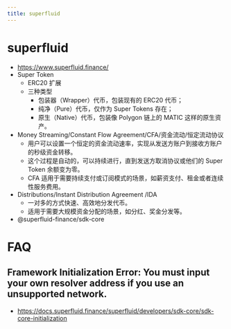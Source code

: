 ```yaml
---
title: superfluid
---
```


# superfluid

- https://www.superfluid.finance/
- Super Token
  - ERC20 扩展
  - 三种类型
    - 包装器（Wrapper）代币，包装现有的 ERC20 代币；
    - 纯净（Pure）代币，仅作为 Super Tokens 存在；
    - 原生（Native）代币，包装像 Polygon 链上的 MATIC 这样的原生资产。
- Money Streaming/Constant Flow Agreement/CFA/资金流动/恒定流动协议
  - 用户可以设置一个恒定的资金流动速率，实现从发送方账户到接收方账户的秒级资金转移。
  - 这个过程是自动的，可以持续进行，直到发送方取消协议或他们的 Super Token 余额变为零。
  - CFA 适用于需要持续支付或订阅模式的场景，如薪资支付、租金或者连续性服务费用。
- Distributions/Instant Distribution Agreement /IDA
  - 一对多的方式快速、高效地分发代币。
  - 适用于需要大规模资金分配的场景，如分红、奖金分发等。
- @superfluid-finance/sdk-core

# FAQ

## Framework Initialization Error: You must input your own resolver address if you use an unsupported network.

- https://docs.superfluid.finance/superfluid/developers/sdk-core/sdk-core-initialization
